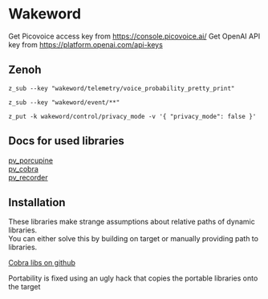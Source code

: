 # Wakeword

Get Picovoice access key from <https://console.picovoice.ai/>
Get OpenAI API key from <https://platform.openai.com/api-keys>

## Zenoh

`z_sub --key "wakeword/telemetry/voice_probability_pretty_print"`  

`z_sub --key "wakeword/event/**"`  

`z_put -k wakeword/control/privacy_mode -v '{ "privacy_mode": false }'`  

## Docs for used libraries

[pv_porcupine](https://docs.rs/pv_porcupine)  
[pv_cobra](https://docs.rs/pv_cobra)  
[pv_recorder](https://docs.rs/pv_recorder)  

## Installation

These libraries make strange assumptions about relative paths of dynamic libraries.  
You can either solve this by building on target or manually providing path to libraries.  

[Cobra libs on github](https://github.com/Picovoice/cobra/tree/main/lib)  

Portability is fixed using an ugly hack that copies the portable libraries onto the target

